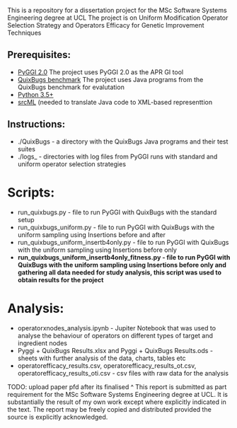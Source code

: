 This is a repository for a dissertation project for the MSc Software Systems Engineering degree at UCL
The project is on Uniform Modification Operator Selection Strategy and Operators Efficacy for Genetic Improvement Techniques


## Prerequisites:
* [PyGGI 2.0](https://github.com/coinse/pyggi) The project uses PyGGI 2.0 as the APR GI tool
* [QuixBugs benchmark](https://github.com/jkoppel/QuixBugs) The project uses Java programs from the QuixBugs benchmark for evalutation
* [Python 3.5+](https://www.continuum.io/downloads)
* [srcML](https://www.srcml.org/#download) (needed to translate Java code to XML-based representtion

## Instructions:
* ./QuixBugs - a directory with the QuixBugs Java programs and their test suites
* ./logs_ - directories with log files from PyGGI runs with standard and uniform operator selection strategies

# Scripts:
* run_quixbugs.py - file to run PyGGI with QuixBugs with the standard setup
* run_quixbugs_uniform.py - file to run PyGGI with QuixBugs with the uniform sampling using Insertions before and after
* run_quixbugs_uniform_insertb4only.py - file to run PyGGI with QuixBugs with the uniform sampling using Insertions before only
* **run_quixbugs_uniform_insertb4only_fitness.py - file to run PyGGI with QuixBugs with the uniform sampling using Insertions before only and gathering all data needed for study analysis, this script was used to obtain results for the project**

# Analysis:
* operatorxnodes_analysis.ipynb - Jupiter Notebook that was used to analyse the behaviour of operators on different types of target and ingredient nodes
* Pyggi + QuixBugs Results.xlsx and Pyggi + QuixBugs Results.ods - sheets with further analysis of the data, charts, tables etc
* operatorefficacy_results.csv, operatorefficacy_results_ot.csv, operatorefficacy_results_oti.csv - csv files with raw data for the analysis


TODO: upload paper pfd after its finalised
^ This report is submitted as part requirement for the MSc Software Systems Engineering degree at UCL. It is substantially the result of my own work except where explicitly indicated in the text. The report may be freely copied and distributed provided the source is explicitly acknowledged.
